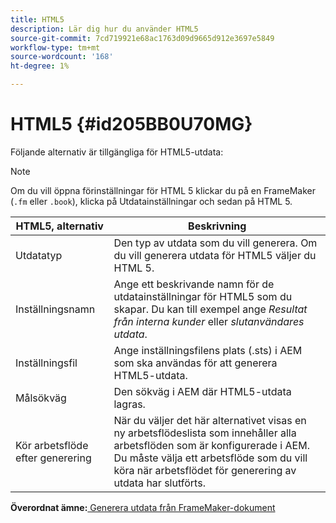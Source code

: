 ```yaml
---
title: HTML5
description: Lär dig hur du använder HTML5
source-git-commit: 7cd719921e68ac1763d09d9665d912e3697e5849
workflow-type: tm+mt
source-wordcount: '168'
ht-degree: 1%

---
```



# HTML5 {#id205BB0U70MG}

Följande alternativ är tillgängliga för HTML5-utdata:

>[!NOTE]
>
> Om du vill öppna förinställningar för HTML 5 klickar du på en FrameMaker \(`.fm` eller `.book`\), klicka på Utdatainställningar och sedan på HTML 5.

| HTML5, alternativ | Beskrivning |
|------------|-----------|
| Utdatatyp | Den typ av utdata som du vill generera. Om du vill generera utdata för HTML5 väljer du HTML 5. |
| Inställningsnamn | Ange ett beskrivande namn för de utdatainställningar för HTML5 som du skapar. Du kan till exempel ange *Resultat från interna kunder* eller *slutanvändares utdata*. |
| Inställningsfil | Ange inställningsfilens plats \(.sts\) i AEM som ska användas för att generera HTML5-utdata. |
| Målsökväg | Den sökväg i AEM där HTML5-utdata lagras. |
| Kör arbetsflöde efter generering | När du väljer det här alternativet visas en ny arbetsflödeslista som innehåller alla arbetsflöden som är konfigurerade i AEM. Du måste välja ett arbetsflöde som du vill köra när arbetsflödet för generering av utdata har slutförts. |

**Överordnat ämne:**[ Generera utdata från FrameMaker-dokument](fm-output-generatation.md)

